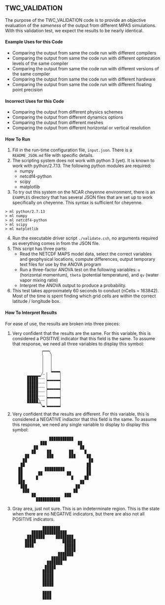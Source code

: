 ## TWC_VALIDATION ##

The purpose of the TWC_VALIDATION code is to provide an objective evaluation of the _sameness_ of the output from different MPAS simulations. With this validation test, we expect the results to be nearly identical. 

#### Example Uses for this Code ####

   - Comparing the output from same the code run with different compilers
   - Comparing the output from same the code run with different optimzation levels of the same compiler
   - Comparing the output from same the code run with different versions of the same compiler
   - Comparing the output from same the code run with different hardware
   - Comparing the output from same the code run with different floating point precision

#### Incorrect Uses for this Code ####

   - Comparing the output from different physics schemes
   - Comparing the output from different dynamics options
   - Comparing the output from different meshes
   - Comparing the output from different horizontal or vertical resolution

#### How To Run #### 

1. Fill in the run-time configuration file, `input.json`. There is a `README_JSON.md` file with specific details. 
2. The scripting system does not work with python 3 (yet). It is known to work with python/2.7.13. The following python modules are required:
   - numpy
   - netcdf4-python
   - scipy
   - matplotlib
3. To try out this system on the NCAR cheyenne environment, there is an `EXAMPLES` directory that has several JSON files that are set up to work specifically on cheyenne. This syntax is sufficient for cheyenne.
```
> ml python/2.7.13 
> ml numpy 
> ml netcdf4-python 
> ml scipy 
> ml matplotlib
```
4. Run the executable driver script `./validate.csh`, no arguments required as everything comes in from the JSON file.
5. This script has three parts:
    - Read the NETCDF MAPS model data, select the correct variables and geophysical locations, compute differences, output temporary text files for use by the ANOVA program
    - Run a three-factor ANOVA test on the following variables: `u` (horizontal momentum), `theta` (potential temperature), and `qv` (water vapor mixing ratio)
    - Interpret the ANOVA output to produce a probability.
6. This test takes approximately 60 seconds to conduct (nCells = 163842). Most of the time is spent finding which grid cells are within the correct latitude / longitude box.

#### How To Interpret Results ####

For ease of use, the results are broken into three pieces: 
1. Very confident that the results are the same. For this variable, this is considered a POSITIVE indicator that this field is the same. To assume that response, we need all three variables to display this symbol:
```
                ▕▔▔▔╲ 
                 ▏  ▕ 
                 ▏  ▕ 
                 ▏  ▕ 
                 ▏  ▕▂▂▂▂
          ▂▂▂▂▂▂╱┈▕      ▏
          ▉▉▉▉▉┈┈┈▕▂▂▂▂▂▂▏
          ▉▉▉▉▉┈┈┈▕      ▏
          ▉▉▉▉▉┈┈┈▕▂▂▂▂▂▂▏
          ▉▉▉▉▉┈┈┈▕      ▏
          ▉▉▉▉▉┈┈┈▕▂▂▂▂▂▂▏
          ▉▉▉▉▉╲┈┈▕      ▏
          ▔▔▔▔▔▔╲▂▕▂▂▂▂▂▂▏
```
2. Very confident that the results are different. For this variable, this is considered a NEGATIVE indiactor that this field is the same. To assume this response, we need any single variable to display to display this symbol:
```
                    ▉▉▉▉▉▉▉▉▉▉▉
                ▉▉▉              ▉▉
             ▉▉                   ▉▉ 
            ▉▉     ▉▉        ▉▉     ▉ 
         ▉▉        ▉▉▉       ▉▉▉     ▉▉ 
        ▉▉                            ▉▉ 
       ▉▉                            ▉▉ 
      ▉▉          ▉▉▉▉▉▉▉▉▉          ▉▉ 
      ▉▉       ▉▉           ▉▉       ▉▉ 
      ▉▉      ▉               ▉     ▉▉
      ▉▉▉                         ▉▉
       ▉▉▉                      ▉▉
        ▉▉▉                    ▉▉
            ▉▉             ▉▉▉
              ▉▉▉▉▉▉▉▉▉▉▉
```
3. Gray area, just not sure. This is an indeterminate region. This is the state when there are no NEGATIVE indicators, but there are also not all POSITIVE indicators.
```
                 ▉▉▉▉▉▉▉▉          
            ▉▉▉▉▉▉▉▉▉▉▉▉▉▉▉▉       
          ▉▉▉▉▉▉▉▉     ▉▉▉▉▉▉▉▉    
         ▉▉▉▉▉            ▉▉▉▉▉▉   
         ▉▉▉▉              ▉▉▉▉▉   
                           ▉▉▉▉▉   
                        ▉▉▉▉▉▉▉    
                     ▉▉▉▉▉▉▉       
                   ▉▉▉▉▉▉▉         
                  ▉▉▉▉▉            
                 ▉▉▉▉▉             
                 ▉▉▉▉▉             
                 ▉▉▉▉▉             
                 ▉▉▉▉▉             
                                   
                 ▉▉▉▉              
                 ▉▉▉▉              
```
